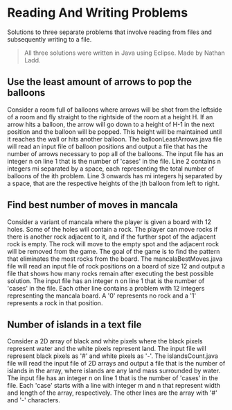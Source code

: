 # Reading And Writing Problems
Solutions to three separate problems that involve reading from files and subsequently writing to a file.

> All three solutions were written in Java using Eclipse. Made by Nathan Ladd.

## Use the least amount of arrows to pop the balloons
Consider a room full of balloons where arrows will be shot from the leftside of a room and fly straight to the rightside of the room at a height H. If an arrow hits a balloon, the arrow will go down to a height of H-1 in the next position and the balloon will be popped. This height will be maintained until it reaches the wall or hits another balloon. The balloonLeastArrows.java file will read an input file of balloon positions and output a file that has the number of arrows necessary to pop all of the balloons.
The input file has an integer n on line 1 that is the number of 'cases' in the file. Line 2 contains n integers mi separated by a space, each representing the total number of balloons of the ith  problem. Line 3 onwards has mi integers hj separated by a space, that are the respective heights of the jth balloon from left to right.

## Find best number of moves in mancala
Consider a variant of mancala where the player is given a board with 12 holes. Some of the holes will contain a rock. The player can move rocks if there is another rock adjacent to it, and if the further spot of the adjacent rock is empty. The rock will move to the empty spot and the adjacent rock will be removed from the game. The goal of the game is to find the pattern that eliminates the most rocks from the board. The mancalaBestMoves.java file will read an input file of rock positions on a board of size 12 and output a file that shows how many rocks remain after executing the best possible solution. The input file has an integer n on line 1 that is the number of 'cases' in the file. Each other line contains a problem with 12 integers representing the mancala board. A '0' represents no rock and a '1' represents a rock in that position.  

## Number of islands in a text file
Consider a 2D array of black and white pixels where the black pixels represent water and the white pixels represent land. The input file will represent black pixels as '#' and white pixels as '-'. The islandsCount.java file will read the input file of 2D arrays and output a file that is the number of islands in the array, where islands are any land mass surrounded by water. The input file has an integer n on line 1 that is the number of 'cases' in the file. Each 'case' starts with a line with integer m and n that represent width and length of the array, respectively. The other lines are the array with '#' and '-' characters.

